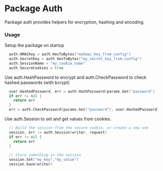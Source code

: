 # Package Auth
Package auth provides helpers for encryption, hashing and encoding.

### Usage

Setup the package on startup

```Go 
  auth.HMACKey = auth.HexToBytes("myhmac_key_from_config")
  auth.SecretKey = auth.HexToBytes("my_secret_key_from_config")
  auth.SessionName = "my_cookie_name"
  auth.SecureCookies = true
```

Use auth.HashPassword to encrypt and auth.CheckPassword to check hashed passwords (with bcrypt)

```Go 
  user.HashedPassword, err = auth.HashPassword(params.Get("password")
  if err != nil {
    return err
  }
  err = auth.CheckPassword(params.Get("password"), user.HashedPassword)
```

Use auth.Session to set and get values from cookies. 

```Go 
  // Build the session from the secure cookie, or create a new one
  session, err := auth.Session(writer, request)
  if err != nil {
    return err
  }
  
  // Store something in the session
  session.Set("my_key","my_value")
  session.Save(writer)
```

